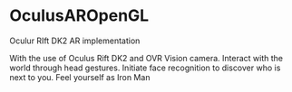 # OculusAROpenGL
Oculur RIft DK2 AR implementation

With the use of Oculus Rift DK2 and OVR Vision camera. Interact with the world through head gestures. Initiate face recognition to discover who is next to you. Feel yourself as Iron Man 
